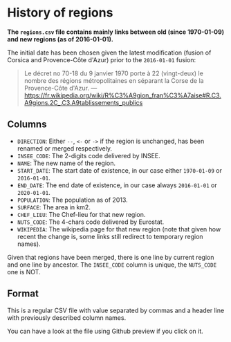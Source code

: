# History of regions

**The `regions.csv` file contains mainly links between old (since 1970-01-09) and new regions (as of 2016-01-01).**

The initial date has been chosen given the latest modification (fusion of Corsica and Provence-Côte d'Azur) prior to the `2016-01-01` fusion:

> Le décret no 70-18 du 9 janvier 1970 porte à 22 (vingt-deux) le nombre des régions métropolitaines en séparant la Corse de la Provence-Côte d'Azur. — https://fr.wikipedia.org/wiki/R%C3%A9gion_fran%C3%A7aise#R.C3.A9gions.2C_.C3.A9tablissements_publics


## Columns

* `DIRECTION`: Either `--`, `<-` or `->` if the region is unchanged, has been renamed or merged respectively.
* `INSEE_CODE`: The 2-digits code delivered by INSEE.
* `NAME`: The new name of the region.
* `START_DATE`: The start date of existence, in our case either `1970-01-09` or `2016-01-01`.
* `END_DATE`: The end date of existence, in our case always `2016-01-01` or `2020-01-01`.
* `POPULATION`: The population as of 2013.
* `SURFACE`: The area in km2.
* `CHEF_LIEU`: The Chef-lieu for that new region.
* `NUTS_CODE`: The 4-chars code delivered by Eurostat.
* `WIKIPEDIA`: The wikipedia page for that new region (note that given how recent the change is, some links still redirect to temporary region names).

Given that regions have been merged, there is one line by current region and one line by ancestor. The `INSEE_CODE` column is unique, the `NUTS_CODE` one is NOT.

## Format

This is a regular CSV file with value separated by commas and a header line with previously described column names.

You can have a look at the file using Github preview if you click on it.
